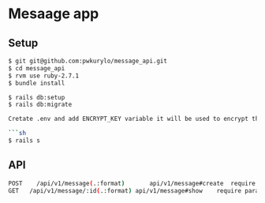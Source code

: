 # Mesaage app

## Setup
```sh
$ git git@github.com:pwkurylo/message_api.git
$ cd message_api
$ rvm use ruby-2.7.1
$ bundle install
```

```sh
$ rails db:setup
$ rails db:migrate
```

```sh
Cretate .env and add ENCRYPT_KEY variable it will be used to encrypt the message before storing in DB

```sh
$ rails s
```

## API
```sh
POST	/api/v1/message(.:format)	    api/v1/message#create  require params => {message: 'message'}
GET	  /api/v1/message/:id(.:format)	api/v1/message#show    require params =>  {id: 'id'}
```
